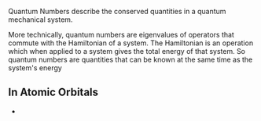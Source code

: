 Quantum Numbers describe the conserved quantities in a quantum mechanical system.

More technically, quantum numbers are eigenvalues of operators that commute with the Hamiltonian of a system. The Hamiltonian is an operation which when applied to a system gives the total energy of that system. So quantum numbers are quantities that can be known at the same time as the system's energy

## In Atomic Orbitals
- 